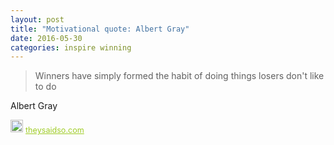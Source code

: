 ```yaml
---
layout: post
title: "Motivational quote: Albert Gray"
date: 2016-05-30
categories: inspire winning
---
```

> Winners have simply formed the habit of doing things losers don't like to do

Albert Gray

<span style="z-index:50;font-size:0.9em;"><img src="https://theysaidso.com/branding/theysaidso.png" height="20" width="20" alt="theysaidso.com"/><a href="https://theysaidso.com" title="Powered by quotes from theysaidso.com" style="color: #9fcc25; margin-left: 4px; vertical-align: middle;">theysaidso.com</a></span>
